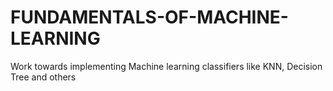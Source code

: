 # FUNDAMENTALS-OF-MACHINE-LEARNING
Work towards implementing Machine learning classifiers like KNN, Decision Tree and others
